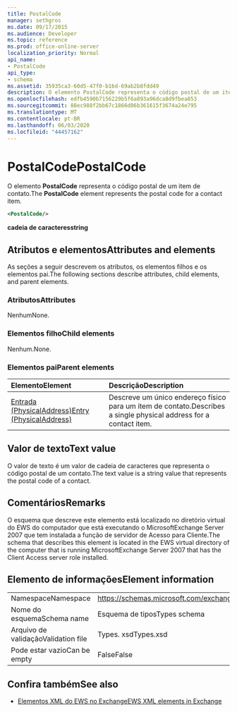 ```yaml
---
title: PostalCode
manager: sethgros
ms.date: 09/17/2015
ms.audience: Developer
ms.topic: reference
ms.prod: office-online-server
localization_priority: Normal
api_name:
- PostalCode
api_type:
- schema
ms.assetid: 35935ca3-60d5-47f0-b16d-69ab2b8fdd49
description: O elemento PostalCode representa o código postal de um item de contato.
ms.openlocfilehash: edfb4590b7156229b5f6a893a96dca8d9fbea853
ms.sourcegitcommit: 88ec988f2bb67c1866d06b361615f3674a24e795
ms.translationtype: MT
ms.contentlocale: pt-BR
ms.lasthandoff: 06/03/2020
ms.locfileid: "44457162"
---
```

# <a name="postalcode"></a><span data-ttu-id="10c87-103">PostalCode</span><span class="sxs-lookup"><span data-stu-id="10c87-103">PostalCode</span></span>

<span data-ttu-id="10c87-104">O elemento **PostalCode** representa o código postal de um item de contato.</span><span class="sxs-lookup"><span data-stu-id="10c87-104">The **PostalCode** element represents the postal code for a contact item.</span></span> 
  
```xml
<PostalCode/>
```

 <span data-ttu-id="10c87-105">**cadeia de caracteres**</span><span class="sxs-lookup"><span data-stu-id="10c87-105">**string**</span></span>
## <a name="attributes-and-elements"></a><span data-ttu-id="10c87-106">Atributos e elementos</span><span class="sxs-lookup"><span data-stu-id="10c87-106">Attributes and elements</span></span>

<span data-ttu-id="10c87-107">As seções a seguir descrevem os atributos, os elementos filhos e os elementos pai.</span><span class="sxs-lookup"><span data-stu-id="10c87-107">The following sections describe attributes, child elements, and parent elements.</span></span>
  
### <a name="attributes"></a><span data-ttu-id="10c87-108">Atributos</span><span class="sxs-lookup"><span data-stu-id="10c87-108">Attributes</span></span>

<span data-ttu-id="10c87-109">Nenhum</span><span class="sxs-lookup"><span data-stu-id="10c87-109">None.</span></span>
  
### <a name="child-elements"></a><span data-ttu-id="10c87-110">Elementos filho</span><span class="sxs-lookup"><span data-stu-id="10c87-110">Child elements</span></span>

<span data-ttu-id="10c87-111">Nenhum.</span><span class="sxs-lookup"><span data-stu-id="10c87-111">None.</span></span>
  
### <a name="parent-elements"></a><span data-ttu-id="10c87-112">Elementos pai</span><span class="sxs-lookup"><span data-stu-id="10c87-112">Parent elements</span></span>

|<span data-ttu-id="10c87-113">**Elemento**</span><span class="sxs-lookup"><span data-stu-id="10c87-113">**Element**</span></span>|<span data-ttu-id="10c87-114">**Descrição**</span><span class="sxs-lookup"><span data-stu-id="10c87-114">**Description**</span></span>|
|:-----|:-----|
|[<span data-ttu-id="10c87-115">Entrada (PhysicalAddress)</span><span class="sxs-lookup"><span data-stu-id="10c87-115">Entry (PhysicalAddress)</span></span>](entry-physicaladdress.md) <br/> |<span data-ttu-id="10c87-116">Descreve um único endereço físico para um item de contato.</span><span class="sxs-lookup"><span data-stu-id="10c87-116">Describes a single physical address for a contact item.</span></span>  <br/> |
   
## <a name="text-value"></a><span data-ttu-id="10c87-117">Valor de texto</span><span class="sxs-lookup"><span data-stu-id="10c87-117">Text value</span></span>

<span data-ttu-id="10c87-118">O valor de texto é um valor de cadeia de caracteres que representa o código postal de um contato.</span><span class="sxs-lookup"><span data-stu-id="10c87-118">The text value is a string value that represents the postal code of a contact.</span></span>
  
## <a name="remarks"></a><span data-ttu-id="10c87-119">Comentários</span><span class="sxs-lookup"><span data-stu-id="10c87-119">Remarks</span></span>

<span data-ttu-id="10c87-120">O esquema que descreve este elemento está localizado no diretório virtual do EWS do computador que está executando o MicrosoftExchange Server 2007 que tem instalada a função de servidor de Acesso para Cliente.</span><span class="sxs-lookup"><span data-stu-id="10c87-120">The schema that describes this element is located in the EWS virtual directory of the computer that is running MicrosoftExchange Server 2007 that has the Client Access server role installed.</span></span>
  
## <a name="element-information"></a><span data-ttu-id="10c87-121">Elemento de informações</span><span class="sxs-lookup"><span data-stu-id="10c87-121">Element information</span></span>

|||
|:-----|:-----|
|<span data-ttu-id="10c87-122">Namespace</span><span class="sxs-lookup"><span data-stu-id="10c87-122">Namespace</span></span>  <br/> |https://schemas.microsoft.com/exchange/services/2006/types  <br/> |
|<span data-ttu-id="10c87-123">Nome do esquema</span><span class="sxs-lookup"><span data-stu-id="10c87-123">Schema name</span></span>  <br/> |<span data-ttu-id="10c87-124">Esquema de tipos</span><span class="sxs-lookup"><span data-stu-id="10c87-124">Types schema</span></span>  <br/> |
|<span data-ttu-id="10c87-125">Arquivo de validação</span><span class="sxs-lookup"><span data-stu-id="10c87-125">Validation file</span></span>  <br/> |<span data-ttu-id="10c87-126">Types. xsd</span><span class="sxs-lookup"><span data-stu-id="10c87-126">Types.xsd</span></span>  <br/> |
|<span data-ttu-id="10c87-127">Pode estar vazio</span><span class="sxs-lookup"><span data-stu-id="10c87-127">Can be empty</span></span>  <br/> |<span data-ttu-id="10c87-128">False</span><span class="sxs-lookup"><span data-stu-id="10c87-128">False</span></span>  <br/> |
   
## <a name="see-also"></a><span data-ttu-id="10c87-129">Confira também</span><span class="sxs-lookup"><span data-stu-id="10c87-129">See also</span></span>



- [<span data-ttu-id="10c87-130">Elementos XML do EWS no Exchange</span><span class="sxs-lookup"><span data-stu-id="10c87-130">EWS XML elements in Exchange</span></span>](ews-xml-elements-in-exchange.md)

